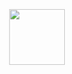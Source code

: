 <!-- (c) Layout created by ☆*Kairo .*☆ (https://layouts.spacehey.com/layout?id=83858) -->

<div style="float:  ; max-height: 200px; position: fixed; right: 13px; top: 12px; z-index: 200;">

<img src="https://64.media.tumblr.com/7f341a85be791228b4c9b4b2483523bf/bd5573991a7134e2-f7/s540x810/041748731b1c813cfd6927fd535b093628ba87ec.gif" height="100"/></div>

